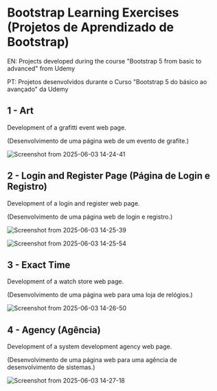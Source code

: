 # Bootstrap Learning Exercises (Projetos de Aprendizado de Bootstrap)

EN: Projects developed during the course "Bootstrap 5 from basic to advanced" from Udemy

PT: Projetos desenvolvidos durante o Curso "Bootstrap 5 do básico ao avançado" da Udemy

## 1 - Art

Development of a grafitti event web page.

(Desenvolvimento de uma página web de um evento de grafite.)

![Screenshot from 2025-06-03 14-24-41](https://github.com/user-attachments/assets/2aeff799-15ce-4b6d-86ee-add1e34cc3b2)

## 2 - Login and Register Page (Página de Login e Registro)

Development of a login and register web page.

(Desenvolvimento de uma página web de login e registro.)

![Screenshot from 2025-06-03 14-25-39](https://github.com/user-attachments/assets/f048e694-03db-455f-9688-4211aeec6141)

![Screenshot from 2025-06-03 14-25-54](https://github.com/user-attachments/assets/8f88c064-0d09-4e83-9303-9b52fdc4c090)

## 3 - Exact Time

Development of a watch store web page.

(Desenvolvimento de uma página web para uma loja de relógios.)

![Screenshot from 2025-06-03 14-26-50](https://github.com/user-attachments/assets/e0e4050a-5dd0-4a83-88ac-a8717e1c107d)

## 4 - Agency (Agência)

Development of a system development agency web page.

(Desenvolvimento de uma página web para uma agência de desenvolvimento de sistemas.)

![Screenshot from 2025-06-03 14-27-18](https://github.com/user-attachments/assets/bb5cb226-c36c-47d7-8a5a-835949cea8c7)
